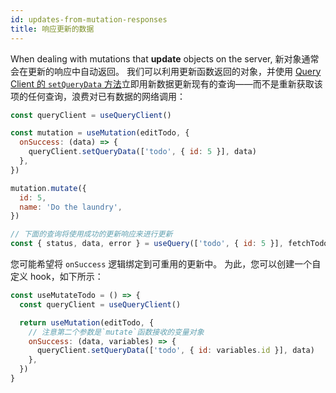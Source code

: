 ```yaml
---
id: updates-from-mutation-responses
title: 响应更新的数据
---
```


When dealing with mutations that **update** objects on the server, 新对象通常会在更新的响应中自动返回。
我们可以利用更新函数返回的对象，并使用 [Query Client 的 `setQueryData` 方法](../reference/QueryClient#queryclientsetquerydata)立即用新数据更新现有的查询——而不是重新获取该项的任何查询，浪费对已有数据的网络调用：

```js
const queryClient = useQueryClient()

const mutation = useMutation(editTodo, {
  onSuccess: (data) => {
    queryClient.setQueryData(['todo', { id: 5 }], data)
  },
})

mutation.mutate({
  id: 5,
  name: 'Do the laundry',
})

// 下面的查询将使用成功的更新响应来进行更新
const { status, data, error } = useQuery(['todo', { id: 5 }], fetchTodoByID)
```

您可能希望将 `onSuccess` 逻辑绑定到可重用的更新中。
为此，您可以创建一个自定义 hook，如下所示：

```js
const useMutateTodo = () => {
  const queryClient = useQueryClient()

  return useMutation(editTodo, {
    // 注意第二个参数是`mutate`函数接收的变量对象
    onSuccess: (data, variables) => {
      queryClient.setQueryData(['todo', { id: variables.id }], data)
    },
  })
}
```
